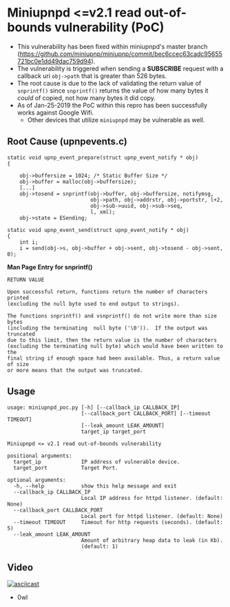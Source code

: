 # Miniupnpd <=v2.1 read out-of-bounds vulnerability (PoC)

* This vulnerability has been fixed within miniupnpd's master branch (https://github.com/miniupnp/miniupnp/commit/bec6ccec63cadc95655721bc0e1dd49dac759d94).
* The vulnerability is triggered when sending a **SUBSCRIBE** request with a callback uri `obj->path` that is greater than 526 bytes.
* The root cause is due to the lack of validating the return value of `snprintf()` since `snprintf()` returns the value of how many bytes it *could* of copied, not how many bytes it did copy.
* As of Jan-25-2019 the PoC within this repro has been successfully works against Google Wifi.
  * Other devices that utilize `miniupnpd` may be vulnerable as well.

## Root Cause (upnpevents.c)
```
static void upnp_event_prepare(struct upnp_event_notify * obj)
{

	obj->buffersize = 1024; /* Static Buffer Size */
	obj->buffer = malloc(obj->buffersize);
	[...]
	obj->tosend = snprintf(obj->buffer, obj->buffersize, notifymsg,
	                       obj->path, obj->addrstr, obj->portstr, l+2,
	                       obj->sub->uuid, obj->sub->seq,
	                       l, xml);
	obj->state = ESending;

static void upnp_event_send(struct upnp_event_notify * obj)
{
	int i;
	i = send(obj->s, obj->buffer + obj->sent, obj->tosend - obj->sent, 0);
```

**Man Page Entry for snprintf()**
```
RETURN VALUE

Upon successful return, functions return the number of characters printed 
(excluding the null byte used to end output to strings).

The functions snprintf() and vsnprintf() do not write more than size bytes 
(including the terminating  null byte ('\0')).  If the output was truncated 
due to this limit, then the return value is the number of characters 
(excluding the terminating null byte) which would have been written to the 
final string if enough space had been available. Thus, a return value of size 
or more means that the output was truncated.
```

## Usage
```
usage: miniupnpd_poc.py [-h] [--callback_ip CALLBACK_IP]
                        [--callback_port CALLBACK_PORT] [--timeout TIMEOUT]
                        [--leak_amount LEAK_AMOUNT]
                        target_ip target_port

Miniupnpd <= v2.1 read out-of-bounds vulnerability

positional arguments:
  target_ip             IP address of vulnerable device.
  target_port           Target Port.

optional arguments:
  -h, --help            show this help message and exit
  --callback_ip CALLBACK_IP
                        Local IP address for httpd listener. (default: None)
  --callback_port CALLBACK_PORT
                        Local port for httpd listener. (default: None)
  --timeout TIMEOUT     Timeout for http requests (seconds). (default: 5)
  --leak_amount LEAK_AMOUNT
                        Amount of arbitrary heap data to leak (in Kb).
                        (default: 1)
```

## Video
[![asciicast](https://asciinema.org/a/6PYTXJjkiNWx20RH5cWuZS1ie.svg)](https://asciinema.org/a/6PYTXJjkiNWx20RH5cWuZS1ie)

- 0wl